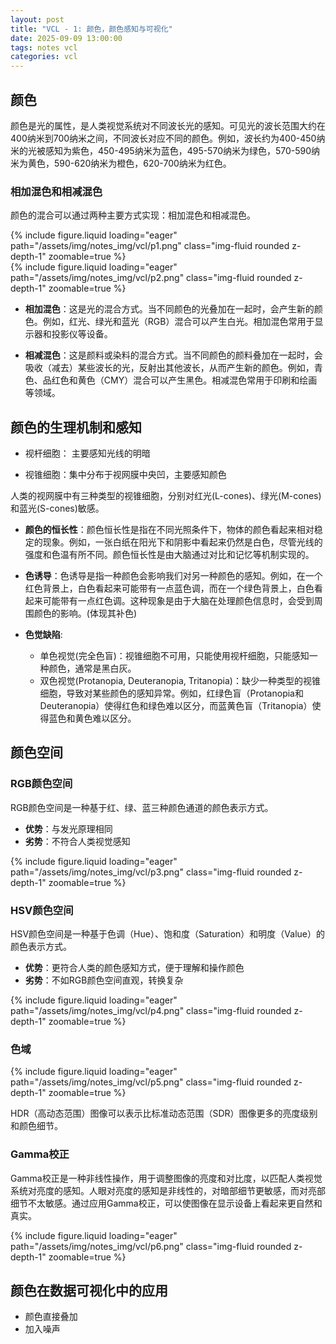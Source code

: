 ```yaml
---
layout: post
title: "VCL - 1: 颜色，颜色感知与可视化"
date: 2025-09-09 13:00:00
tags: notes vcl
categories: vcl
---
```


## 颜色

颜色是光的属性，是人类视觉系统对不同波长光的感知。可见光的波长范围大约在400纳米到700纳米之间，不同波长对应不同的颜色。例如，波长约为400-450纳米的光被感知为紫色，450-495纳米为蓝色，495-570纳米为绿色，570-590纳米为黄色，590-620纳米为橙色，620-700纳米为红色。

### 相加混色和相减混色

颜色的混合可以通过两种主要方式实现：相加混色和相减混色。

<div class="row mt-3">
    <div class="col-sm mt-3 mt-md-0">
        {% include figure.liquid loading="eager" path="/assets/img/notes_img/vcl/p1.png" class="img-fluid rounded z-depth-1" zoomable=true %}
    </div>
    <div class="col-sm mt-3 mt-md-0">
        {% include figure.liquid loading="eager" path="/assets/img/notes_img/vcl/p2.png" class="img-fluid rounded z-depth-1" zoomable=true %}
    </div>
</div>

- **相加混色**：这是光的混合方式。当不同颜色的光叠加在一起时，会产生新的颜色。例如，红光、绿光和蓝光（RGB）混合可以产生白光。相加混色常用于显示器和投影仪等设备。

- **相减混色**：这是颜料或染料的混合方式。当不同颜色的颜料叠加在一起时，会吸收（减去）某些波长的光，反射出其他波长，从而产生新的颜色。例如，青色、品红色和黄色（CMY）混合可以产生黑色。相减混色常用于印刷和绘画等领域。

## 颜色的生理机制和感知

- 视杆细胞： 主要感知光线的明暗

- 视锥细胞：集中分布于视网膜中央凹，主要感知颜色

人类的视网膜中有三种类型的视锥细胞，分别对红光(L-cones)、绿光(M-cones)和蓝光(S-cones)敏感。

- **颜色的恒长性**：颜色恒长性是指在不同光照条件下，物体的颜色看起来相对稳定的现象。例如，一张白纸在阳光下和阴影中看起来仍然是白色，尽管光线的强度和色温有所不同。颜色恒长性是由大脑通过对比和记忆等机制实现的。

- **色诱导**：色诱导是指一种颜色会影响我们对另一种颜色的感知。例如，在一个红色背景上，白色看起来可能带有一点蓝色调，而在一个绿色背景上，白色看起来可能带有一点红色调。这种现象是由于大脑在处理颜色信息时，会受到周围颜色的影响。(体现其补色)

- **色觉缺陷**:
  - 单色视觉(完全色盲)：视锥细胞不可用，只能使用视杆细胞，只能感知一种颜色，通常是黑白灰。
  - 双色视觉(Protanopia, Deuteranopia, Tritanopia)：缺少一种类型的视锥细胞，导致对某些颜色的感知异常。例如，红绿色盲（Protanopia和Deuteranopia）使得红色和绿色难以区分，而蓝黄色盲（Tritanopia）使得蓝色和黄色难以区分。

## 颜色空间

### RGB颜色空间

RGB颜色空间是一种基于红、绿、蓝三种颜色通道的颜色表示方式。

- **优势**：与发光原理相同
- **劣势**：不符合人类视觉感知

<div class="row mt-3">
    <div class="col-sm mt-3 mt-md-0">
        {% include figure.liquid loading="eager" path="/assets/img/notes_img/vcl/p3.png" class="img-fluid rounded z-depth-1" zoomable=true %}
    </div>
</div>

### HSV颜色空间

HSV颜色空间是一种基于色调（Hue）、饱和度（Saturation）和明度（Value）的颜色表示方式。

- **优势**：更符合人类的颜色感知方式，便于理解和操作颜色
- **劣势**：不如RGB颜色空间直观，转换复杂

<div class="row mt-3">
    <div class="col-sm mt-3 mt-md-0">
        {% include figure.liquid loading="eager" path="/assets/img/notes_img/vcl/p4.png" class="img-fluid rounded z-depth-1" zoomable=true %}
    </div>
</div>

### 色域

<div class="row mt-3">
    <div class="col-sm mt-3 mt-md-0">
        {% include figure.liquid loading="eager" path="/assets/img/notes_img/vcl/p5.png" class="img-fluid rounded z-depth-1" zoomable=true %}
    </div>
</div>

HDR（高动态范围）图像可以表示比标准动态范围（SDR）图像更多的亮度级别和颜色细节。

### Gamma校正

Gamma校正是一种非线性操作，用于调整图像的亮度和对比度，以匹配人类视觉系统对亮度的感知。人眼对亮度的感知是非线性的，对暗部细节更敏感，而对亮部细节不太敏感。通过应用Gamma校正，可以使图像在显示设备上看起来更自然和真实。

<div class="row mt-3">
    <div class="col-sm mt-3 mt-md-0">
        {% include figure.liquid loading="eager" path="/assets/img/notes_img/vcl/p6.png" class="img-fluid rounded z-depth-1" zoomable=true %}
    </div>
</div>

## 颜色在数据可视化中的应用

- 颜色直接叠加
- 加入噪声

